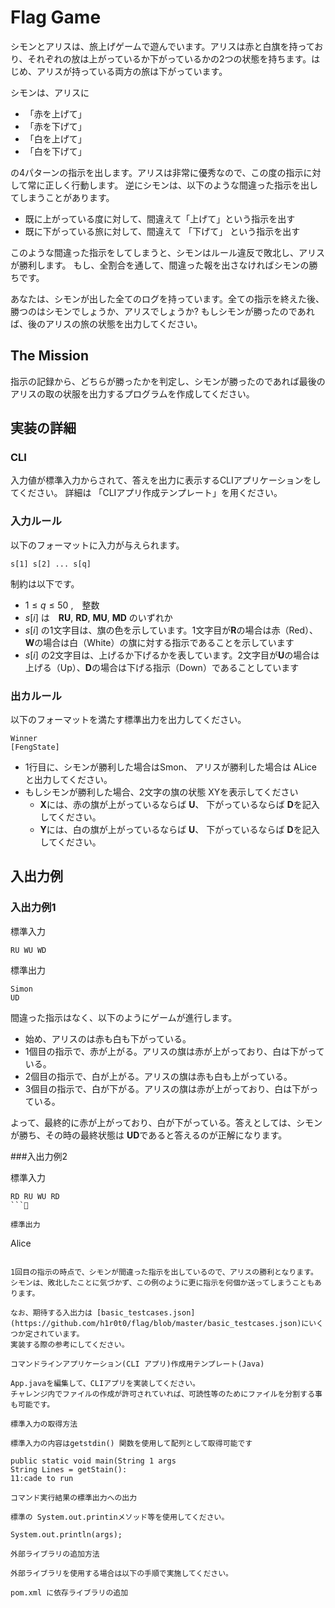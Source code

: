 # Flag Game

シモンとアリスは、旅上げゲームで遊んでいます。アリスは赤と白旗を持っており、それぞれの放は上がっているか下がっているかの2つの状態を持ちます。はじめ、アリスが持っている両方の旅は下がっています。

シモンは、アリスに
* 「赤を上げて」
* 「赤を下げて」
* 「白を上げて」
* 「白を下げて」

の4パターンの指示を出します。アリスは非常に優秀なので、この度の指示に対して常に正しく行動します。
逆にシモンは、以下のような間違った指示を出してしまうことがあります。
* 既に上がっている度に対して、間違えて「上げて」という指示を出す
* 既に下がっている旅に対して、間違えて 「下げて」 という指示を出す


このような間違った指示をしてしまうと、シモンはルール違反で敗北し、アリスが勝利します。
もし、全割合を通して、間違った報を出さなければシモンの勝ちです。

あなたは、シモンが出した全てのログを持っています。全ての指示を終えた後、勝つのはシモンでしょうか、アリスでしょうか?
もしシモンが勝ったのであれば、後のアリスの旅の状態を出力してください。



## The Mission  

指示の記録から、どちらが勝ったかを判定し、シモンが勝ったのであれば最後のアリスの取の状服を出力するプログラムを作成してください。


## 実装の詳細

### CLI 

入力値が標準入力からされて、答えを出力に表示するCLIアプリケーションをしてください。
詳細は 「CLIアプリ作成テンプレート」を用ください。


### 入力ルール

以下のフォーマットに入力が与えられます。

```  
s[1] s[2] ... s[q]
```

制約は以下です。

* $1\leq q\leq 50$ ,　整数
* $s[i]$ は　**RU**, **RD**, **MU**, **MD** のいずれか
 * $s[i]$ の1文字目は、旗の色を示しています。1文字目が**R**の場合は赤（Red）、**W**の場合は白（White）の旗に対する指示であることを示しています
 * $s[i]$ の2文字目は、上げるか下げるかを表しています。2文字目が**U**の場合は上げる（Up）、**D**の場合は下げる指示（Down）であることしています



### 出カルール
以下のフォーマットを満たす標準出力を出力してください。

```
Winner
[FengState]
```

* 1行目に、シモンが勝利した場合はSmon、 アリスが勝利した場合は ALice と出力してください。
* もしシモンが勝利した場合、2文字の旗の状態 XYを表示してください
    * **X**には、赤の旗が上がっているならば **U**、 下がっているならば **D**を記入してください。
    * **Y**には、白の旗が上がっているならば **U**、 下がっているならば **D**を記入してください。

## 入出力例

### 入出力例1

標準入力

```
RU WU WD
```

標準出力

```
Simon
UD
```

間違った指示はなく、以下のようにゲームが進行します。

* 始め、アリスのは赤も白も下がっている。
* 1個目の指示で、赤が上がる。アリスの旗は赤が上がっており、白は下がっている。
* 2個目の指示で、白が上がる。アリスの旗は赤も白も上がっている。
* 3個目の指示で、白が下がる。アリスの旗は赤が上がっており、白は下がっている。

よって、最終的に赤が上がっており、白が下がっている。答えとしては、シモンが勝ち、その時の最終状態は **UD**であると答えるのが正解になります。

###入出力例2

標準入力

```
RD RU WU RD
```

標準出力

```
Alice
```

1回目の指示の時点で、シモンが間違った指示を出しているので、アリスの勝利となります。 
シモンは、敗北したことに気づかず、この例のように更に指示を何個か送ってしまうこともあります。

なお、期待する入出力は [basic_testcases.json](https://github.com/h1r0t0/flag/blob/master/basic_testcases.json)にいくつか定されています。
実装する際の参考にしてください。

コマンドラインアプリケーション(CLI アプリ)作成用テンプレート(Java)

App.javaを編集して、CLIアプリを実装してください。
チャレンジ内でファイルの作成が許可されていれば、可読性等のためにファイルを分割する事も可能です。

標準入力の取得方法

標準入力の内容はgetstdin() 関数を使用して配列として取得可能です

public static void main(String 1 args
String Lines = getStain():
11:cade to run

コマンド実行結果の標準出力への出力

標準の System.out.printinメソッド等を使用してください。

System.out.println(args);

外部ライブラリの追加方法

外部ライブラリを使用する場合は以下の手順で実施してください。

pom.xml に依存ライブラリの追加

